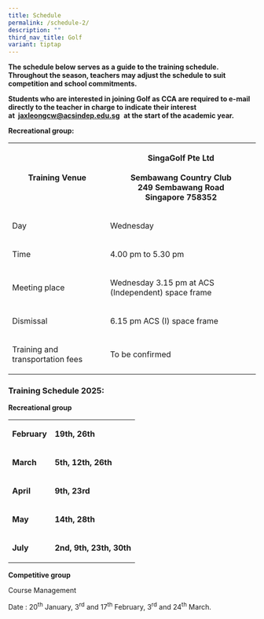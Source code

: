 ```yaml
---
title: Schedule
permalink: /schedule-2/
description: ""
third_nav_title: Golf
variant: tiptap
---
```

<p><strong>The schedule below serves as a guide to the training schedule. Throughout the season, teachers may adjust the schedule&nbsp;to suit competition and school commitments.</strong>
</p>
<p><strong>Students who are interested in joining Golf as CCA are required to e-mail directly to the teacher in charge to indicate their interest at&nbsp;&nbsp;<a href="mailto:jaxleongcw@acsindep.edu.sg" rel="noopener noreferrer nofollow" target="_blank">jaxleongcw@acsindep.edu.sg</a></strong>&nbsp; <strong>at the start of the academic year.</strong>
</p>
<p><strong>Recreational group:</strong>
</p>
<table style="minWidth: 50px">
<colgroup>
<col>
<col>
</colgroup>
<tbody>
<tr>
<th rowspan="1" colspan="1">
<p>Training Venue</p>
</th>
<th rowspan="1" colspan="1">
<p>SingaGolf Pte Ltd
<br>
<br>Sembawang Country Club
<br>249 Sembawang Road
<br>Singapore 758352</p>
</th>
</tr>
<tr>
<td rowspan="1" colspan="1">
<p>Day</p>
</td>
<td rowspan="1" colspan="1">
<p>Wednesday</p>
</td>
</tr>
<tr>
<td rowspan="1" colspan="1">
<p>Time</p>
</td>
<td rowspan="1" colspan="1">
<p>4.00 pm to 5.30 pm</p>
</td>
</tr>
<tr>
<td rowspan="1" colspan="1">
<p>Meeting place</p>
</td>
<td rowspan="1" colspan="1">
<p>Wednesday 3.15 pm at ACS (Independent) space frame</p>
</td>
</tr>
<tr>
<td rowspan="1" colspan="1">
<p>Dismissal</p>
</td>
<td rowspan="1" colspan="1">
<p>6.15 pm ACS (I) space frame</p>
</td>
</tr>
<tr>
<td rowspan="1" colspan="1">
<p>Training and transportation fees</p>
</td>
<td rowspan="1" colspan="1">
<p>To be confirmed</p>
</td>
</tr>
</tbody>
</table>
<h3>Training Schedule 2025:</h3>
<p><strong>Recreational group                  </strong>
</p>
<table style="minWidth: 50px">
<colgroup>
<col>
<col>
</colgroup>
<tbody>
<tr>
<td rowspan="1" colspan="1">
<p><strong>February</strong>
</p>
</td>
<td rowspan="1" colspan="1">
<p><strong>19th, 26th</strong>
</p>
</td>
</tr>
<tr>
<td rowspan="1" colspan="1">
<p><strong>March</strong>
</p>
</td>
<td rowspan="1" colspan="1">
<p><strong>5th, 12th, 26th</strong>
</p>
</td>
</tr>
<tr>
<td rowspan="1" colspan="1">
<p><strong>April</strong>
</p>
</td>
<td rowspan="1" colspan="1">
<p><strong>9th, 23rd</strong>
</p>
</td>
</tr>
<tr>
<td rowspan="1" colspan="1">
<p><strong>May</strong>
</p>
</td>
<td rowspan="1" colspan="1">
<p><strong>14th, 28th</strong>
</p>
</td>
</tr>
<tr>
<td rowspan="1" colspan="1">
<p><strong>July</strong>
</p>
</td>
<td rowspan="1" colspan="1">
<p><strong>2nd, 9th, 23th, 30th</strong>
</p>
</td>
</tr>
</tbody>
</table>
<p><strong>Competitive group</strong>
</p>
<p>Course Management&nbsp;</p>
<p>Date : 20<sup>th</sup>&nbsp;January, 3<sup>rd</sup>&nbsp;and 17<sup>th</sup>&nbsp;February,
3<sup>rd</sup>&nbsp;and 24<sup>th</sup>&nbsp;March.</p>
<p>&nbsp;</p>